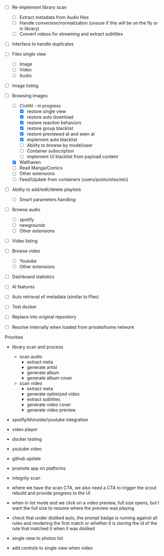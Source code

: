 - [ ] Re-implement library scan
  - [ ] Extract metadata from Audio files
  - [ ] Handle conversion/normalization (unsure if this will be on the fly or in library)
  - [ ] Convert videos for streaming and extract subtitles
- [ ] Interface to handle duplicates
- [ ] Files single view
  - [ ] Image
  - [ ] Video
  - [ ] Audio
- [ ] Image listing
- [ ] Browsing Images
  - [ ] CivitAI - in progress
    - [x] restore single view
    - [x] restore auto download
    - [x] restore reaction behaviors
    - [x] restore group blacklist
    - [x] restore previewed at and seen at
    - [x] implement auto blacklist
    - [ ] Ability to browse by model/user
    - [ ] Container subscription
    - [ ] implement UI blacklist from payload content
  - [x] Wallhaven
  - [ ] Read Manga/Comics
  - [ ] Other extensions
  - [ ] Feed/Update from containers (users/posts/sites/etc)
- [ ] Ability to add/edit/delete playlists
  - [ ] Smart parameters handling
- [ ] Browse audio
  - [ ] spotify
  - [ ] newgrounds
  - [ ] Other extensions
- [ ] Video listing
- [ ] Browse video
  - [ ] Youtube
  - [ ] Other extensions
- [ ] Dashboard statistics
- [ ] AI features
- [ ] Auto retrieval of metadata (similar to Plex)
- [ ] Test docker
- [ ] Replace into original repository
- [ ] Resolve internally when loaded from private/home network


Priorities
- library scan and process
  - scan audio
    - extract meta
    - generate artist
    - generate album
    - generate album cover
  - scan video
    - extract meta
    - generate optimized video
    - extract subtitles
    - generate video cover
    - generate video preview
- spotify/khinsider/youtube integration
- video player
- docker testing
- youtube video
- github update
- promote app on platforms
- integrity scan


- where we have the scan CTA, we also need a CTA to trigger the scout rebuild and provide progress to the UI

- when in list mode and we click on a video preview, full size opens, but I want the full size to resume where the preview was playing
- check that under disliked auto, the prompt badge is running against all rules and rendering the first match or whether it is storing the id of the rule that matched it when it was disliked
- single view to photos list
- add controls to single view when video
